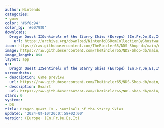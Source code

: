 ```yaml
---
author: Nintendo
categories:
- game
color: '#6f8c94'
color_bg: '#607980'
downloads:
  Dragon Quest IXSentinels of the Starry Skies (Europe) (En,Fr,De,Es,It).nds:
    url: https://archive.org/download/NintendoDSRomCollectionByGhostware/Dragon%20Quest%20IXSentinels%20of%20the%20Starry%20Skies%20%28Europe%29%20%28En%2CFr%2CDe%2CEs%2CIt%29.nds
icon: https://raw.githubusercontent.com/TheRinzler65/NDS-Shop-db/main/docs/assets/images/icons/dragonquestix.png
image: https://raw.githubusercontent.com/TheRinzler65/NDS-Shop-db/main/docs/assets/images/icons/dragonquestix.png
image_length: 898
layout: app
qr:
  Dragon Quest IXSentinels of the Starry Skies (Europe) (En,Fr,De,Es,It).nds: https://db-NDS-Shop-db.netlify.app/assets/images/qr/dragon-quest-ixsentinels-of-the-starry-skies-europe-enfrdeesit-nds.png
screenshots:
- description: Game preview
  url: https://raw.githubusercontent.com/TheRinzler65/NDS-Shop-db/main/docs/assets/images/screenshots/dragonquestix/dragonquestix.png
- description: Boxart
  url: https://raw.githubusercontent.com/TheRinzler65/NDS-Shop-db/main/docs/assets/images/boxart/Dragon%20Quest%20IXSentinels%20of%20the%20Starry%20Skies%20(Europe)%20(En%2CFr%2CDe%2CEs%2CIt).nds.png
stars: 0
systems:
- DS
title: Dragon Quest IX - Sentinels of the Starry Skies
updated: '2024-08-10T20:07:58+02:00'
version: (Europe) (En,Fr,De,Es,It)
---
```

